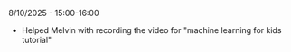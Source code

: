 8/10/2025 - 15:00-16:00
- Helped Melvin with recording the video for "machine learning for kids tutorial"